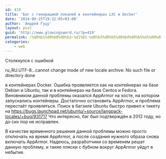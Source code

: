 ```yaml
---
id: 419
title: 'Баг с генерацией локалей в контейнерах LXC и Docker'
date: '2014-09-25T19:32:05+03:00'
author: 'Андрей Гуцу'
layout: post
guid: 'http://www.glowingsword.ru/?p=419'
permalink: /%d0%b1%d0%b0%d0%b3-%d1%81-%d0%b3%d0%b5%d0%bd%d0%b5%d1%80%d0%b0%d1%86%d0%b8%d0%b5%d0%b9-%d0%bb%d0%be%d0%ba%d0%b0%d0%bb%d0%b5%d0%b9-%d0%b2-%d0%ba%d0%be%d0%bd%d1%82%d0%b5%d0%b9%d0%bd%d0%b5%d1%80%d0%b0/
categories:
    - web
---
```


Столкнулся с ошибкой 

ru_RU.UTF-8...cannot change mode of new locale archive: No such file or directory done

в контейнерах Docker. Ошибка проявляется как на контейнерах на базе Debian и Ubuntu, так и в контейнерах на базе Centos и Fedora. Виновником данной проблемы оказался AppArmor на хосте, на котором запускались контейнеры. Достаточно остановить AppArmor, и проблема перестаёт проявляться. Поиск в багзиле Ubuntu быстро привел к тикету на https://bugs.launchpad.net/ubuntu/+source/langpack-locales/+bug/931717 Что интересно, баг был подтверждён в 2012 году, но до сих пор не исправлен.

В качестве временного решения данной проблемы можно просто отключать на время AppArmor, а после создания нужного образа снова включать AppArmor. Надеюсь, разработчики со временем решат данную проблему, и такие пляски с бубном вокруг AppArmor уйдут в небытие.

